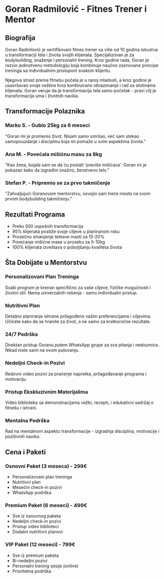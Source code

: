 # Goran Radmilović - Fitnes Trener i Mentor

## Biografija

Goran Radmilović je sertifikovani fitnes trener sa više od 10 godina iskustva u transformaciji tela i života svojih klijenata. Specijalizovan je za bodybuilding, snaženje i personalni trening. Kroz godine rada, Goran je razvio jedinstvenu metodologiju koja kombinuje naučno zasnovane principe treninga sa individualnim pristupom svakom klijentu.

Njegova strast prema fitnešu počela je u ranoj mladosti, a kroz godine je usavršavao svoje veštine kroz kontinuirano obrazovanje i rad sa stotinama klijenata. Goran veruje da je transformacija tela samo početak - pravi cilj je transformacija uma i životnih navika.

## Transformacije Polaznika

### Marko S. - Gubio 25kg za 6 meseci
"Goran mi je promenio život. Nisam samo smršao, već sam stekao samopouzdanje i disciplinu koja mi pomaže u svim aspektima života."

### Ana M. - Povećala mišićnu masu za 8kg
"Kao žena, bojala sam se da ću postati 'previše mišićava'. Goran mi je pokazao kako da izgradim snažno, ženstveno telo."

### Stefan P. - Pripremio se za prvo takmičenje
"Zahvaljujući Goranovom mentorstvu, osvojio sam treće mesto na svom prvom bodybuilding takmičenju."

## Rezultati Programa

- Preko 500 uspešnih transformacija
- 95% klijenata postiže svoje ciljeve u planiranom roku
- Prosečno smanjenje telesne masti za 15-20%
- Povećanje mišićne mase u proseku za 5-10kg
- 100% klijenata izveštava o poboljšanju kvaliteta života

## Šta Dobijate u Mentorstvu

### Personalizovani Plan Treninga
Svaki program je kreiran specifično za vaše ciljeve, fizičke mogućnosti i životni stil. Nema univerzalnih rešenja - samo individualni pristup.

### Nutritivni Plan
Detaljno planiranje ishrane prilagođeno vašim preferencijama i ciljevima. Učićete kako da se hranite za život, a ne samo za kratkoročne rezultate.

### 24/7 Podrška
Direktan pristup Goranu putem WhatsApp grupe za sva pitanja i nedoumice. Nikad niste sami na ovom putovanju.

### Nedeljni Check-in Pozivi
Redovni video pozivi za praćenje napretka, prilagođavanje programa i motivaciju.

### Pristup Ekskluzivnim Materijalima
Video biblioteka sa demonstracijama vežbi, recepti, i edukativni sadržaj o fitnešu i ishrani.

### Mentalna Podrška
Rad na mentalnom aspektu transformacije - izgradnja disciplina, motivacije i pozitivnih navika.

## Cena i Paketi

### Osnovni Paket (3 meseca) - 299€
- Personalizovani plan treninga
- Nutritivni plan
- Mesečni check-in pozivi
- WhatsApp podrška

### Premium Paket (6 meseci) - 499€
- Sve iz osnovnog paketa
- Nedeljni check-in pozivi
- Pristup video biblioteci
- Dodatni nutritivni planovi

### VIP Paket (12 meseci) - 799€
- Sve iz premium paketa
- Bi-nedeljni pozivi
- Personalni trening sesije (online)
- Prioritetna podrška

